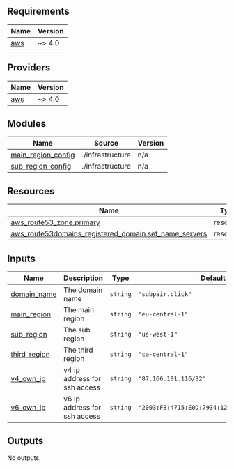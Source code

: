 <!-- BEGIN_TF_DOCS -->
## Requirements

| Name | Version |
|------|---------|
| <a name="requirement_aws"></a> [aws](#requirement\_aws) | ~> 4.0 |

## Providers

| Name | Version |
|------|---------|
| <a name="provider_aws"></a> [aws](#provider\_aws) | ~> 4.0 |

## Modules

| Name | Source | Version |
|------|--------|---------|
| <a name="module_main_region_config"></a> [main\_region\_config](#module\_main\_region\_config) | ./infrastructure | n/a |
| <a name="module_sub_region_config"></a> [sub\_region\_config](#module\_sub\_region\_config) | ./infrastructure | n/a |

## Resources

| Name | Type |
|------|------|
| [aws_route53_zone.primary](https://registry.terraform.io/providers/hashicorp/aws/latest/docs/resources/route53_zone) | resource |
| [aws_route53domains_registered_domain.set_name_servers](https://registry.terraform.io/providers/hashicorp/aws/latest/docs/resources/route53domains_registered_domain) | resource |

## Inputs

| Name | Description | Type | Default | Required |
|------|-------------|------|---------|:--------:|
| <a name="input_domain_name"></a> [domain\_name](#input\_domain\_name) | The domain name | `string` | `"subpair.click"` | no |
| <a name="input_main_region"></a> [main\_region](#input\_main\_region) | The main region | `string` | `"eu-central-1"` | no |
| <a name="input_sub_region"></a> [sub\_region](#input\_sub\_region) | The sub region | `string` | `"us-west-1"` | no |
| <a name="input_third_region"></a> [third\_region](#input\_third\_region) | The third region | `string` | `"ca-central-1"` | no |
| <a name="input_v4_own_ip"></a> [v4\_own\_ip](#input\_v4\_own\_ip) | v4 ip address for ssh access | `string` | `"87.166.101.116/32"` | no |
| <a name="input_v6_own_ip"></a> [v6\_own\_ip](#input\_v6\_own\_ip) | v6 ip address for ssh access | `string` | `"2003:F8:4715:E0D:7934:1299:2D9C:B207/128"` | no |

## Outputs

No outputs.
<!-- END_TF_DOCS -->